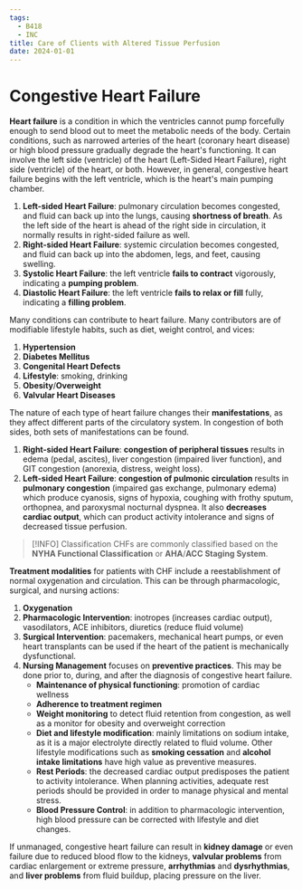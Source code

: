 ```yaml
---
tags:
  - B418
  - INC
title: Care of Clients with Altered Tissue Perfusion
date: 2024-01-01
---
```

# Congestive Heart Failure
**Heart failure** is a condition in which the ventricles cannot pump forcefully enough to send blood out to meet the metabolic needs of the body. Certain conditions, such as narrowed arteries of the heart (coronary heart disease) or high blood pressure gradually degrade the heart's functioning. It can involve the left side (ventricle) of the heart (Left-Sided Heart Failure), right side (ventricle) of the heart, or both. However, in general, congestive heart failure begins with the left ventricle, which is the heart's main pumping chamber.
1. **Left-sided Heart Failure**: pulmonary circulation becomes congested, and fluid can back up into the lungs, causing **shortness of breath**. As the left side of the heart is ahead of the right side in circulation, it normally results in right-sided failure as well.
2. **Right-sided Heart Failure**: systemic circulation becomes congested, and fluid can back up into the abdomen, legs, and feet, causing swelling.
3. **Systolic Heart Failure**: the left ventricle **fails to contract** vigorously, indicating a **pumping problem**.
4. **Diastolic Heart Failure**: the left ventricle **fails to relax or fill** fully, indicating a **filling problem**.

Many conditions can contribute to heart failure. Many contributors are of modifiable lifestyle habits, such as diet, weight control, and vices:
1. **Hypertension**
2. **Diabetes Mellitus**
3. **Congenital Heart Defects**
4. **Lifestyle**: smoking, drinking
5. **Obesity**/**Overweight**
6. **Valvular Heart Diseases**

The nature of each type of heart failure changes their **manifestations**, as they affect different parts of the circulatory system. In congestion of both sides, both sets of manifestations can be found.
1. **Right-sided Heart Failure**: **congestion of peripheral tissues** results in edema (pedal, ascites), liver congestion (impaired liver function), and GIT congestion (anorexia, distress, weight loss).
2. **Left-sided Heart Failure**: **congestion of pulmonic circulation** results in **pulmonary congestion** (impaired gas exchange, pulmonary edema) which produce cyanosis, signs of hypoxia, coughing with frothy sputum, orthopnea, and paroxysmal nocturnal dyspnea. It also **decreases cardiac output**, which can product activity intolerance and signs of decreased tissue perfusion.
>[!INFO] Classification
>CHFs are commonly classified based on the **NYHA Functional Classification** or **AHA**/**ACC Staging System**.

**Treatment modalities** for patients with CHF include a reestablishment of normal oxygenation and circulation. This can be through pharmacologic, surgical, and nursing actions:
1. **Oxygenation**
2. **Pharmacologic Intervention**: inotropes (increases cardiac output), vasodilators, ACE inhibitors, diuretics (reduce fluid volume)
3. **Surgical Intervention**: pacemakers, mechanical heart pumps, or even heart transplants can be used if the heart of the patient is mechanically dysfunctional.
4. **Nursing Management** focuses on **preventive practices**. This may be done prior to, during, and after the diagnosis of congestive heart failure.
	-  **Maintenance of physical functioning**: promotion of cardiac wellness
	- **Adherence to treatment regimen**
	- **Weight monitoring** to detect fluid retention from congestion, as well as a monitor for obesity and overweight correction
	- **Diet and lifestyle modification**: mainly limitations on sodium intake, as it is a major electrolyte directly related to fluid volume. Other lifestyle modifications such as **smoking cessation** and **alcohol intake limitations** have high value as preventive measures.
	- **Rest Periods**: the decreased cardiac output predisposes the patient to activity intolerance. When planning activities, adequate rest periods should be provided in order to manage physical and mental stress.
	- **Blood Pressure Control**: in addition to pharmacologic intervention, high blood pressure can be corrected with lifestyle and diet changes.

If unmanaged, congestive heart failure can result in **kidney damage** or even failure due to reduced blood flow to the kidneys, **valvular problems** from cardiac enlargement or extreme pressure, **arrhythmias** and **dysrhythmias**, and **liver problems** from fluid buildup, placing pressure on the liver.